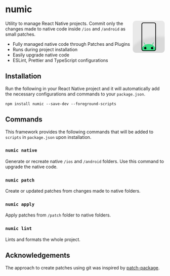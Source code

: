 # numic

<img align="right" src="https://github.com/tobua/numic/raw/main/logo.png" width="20%" alt="Numic Logo" />

Utility to manage React Native projects. Commit only the changes made to native code inside `/ios` and `/android` as small patches.

- Fully managed native code through Patches and Plugins
- Runs during project installation
- Easily upgrade native code
- ESLint, Prettier and TypeScript configurations

## Installation

Run the following in your React Native project and it will automatically add the necessary configurations and commands to your `package.json`.

```
npm install numic --save-dev --foreground-scripts
```

## Commands

This framework provides the following commands that will be added to `scripts` in `package.json` upon installation.

### `numic native`

Generate or recreate native `/ios` and `/android` folders. Use this command to upgrade the native code.

### `numic patch`

Create or updated patches from changes made to native folders.

### `numic apply`

Apply patches from `/patch` folder to native folders.

### `numic lint`

Lints and formats the whole project.

## Acknowledgements

The approach to create patches using git was inspired by [patch-package](https://npmjs.com/patch-package).
